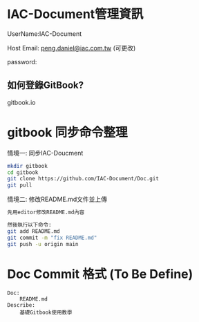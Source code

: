 # IAC-Document管理資訊

UserName:IAC-Document

Host Email: peng.daniel@iac.com.tw (可更改)

password:

## 如何登錄GitBook?
gitbook.io



# gitbook 同步命令整理

情境一: 同步IAC-Doucment
```Bash
mkdir gitbook
cd gitbook
git clone https://github.com/IAC-Document/Doc.git
git pull
```

情境二: 修改README.md文件並上傳
```Bash
先用editor修改README.md內容

然後執行以下命令: 
git add README.md
git commit -m "fix README.md"
git push -u origin main
```


# Doc Commit 格式 (To Be Define)
```git
Doc:
    README.md
Describe:
    基礎Gitbook使用教學
```

